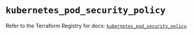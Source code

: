 # `kubernetes_pod_security_policy`

Refer to the Terraform Registry for docs: [`kubernetes_pod_security_policy`](https://registry.terraform.io/providers/hashicorp/kubernetes/2.30.0/docs/resources/pod_security_policy).
